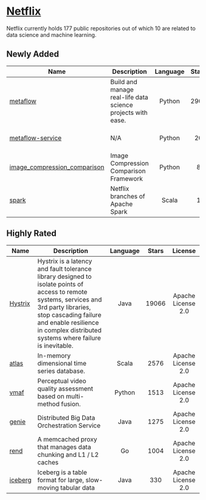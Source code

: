 # [Netflix](https://github.com/Netflix)

Netflix currently holds 177 public repositories out of which 10 are related to data science and machine learning.

 ## Newly Added

| Name | Description | Language | Stars | License |
| ---- | ----------- | :--------: | :-----: | :-------: |
| [metaflow](https://github.com/Netflix/metaflow) | Build and manage real-life data science projects with ease. | Python | 2906 | Apache License 2.0 |
| [metaflow-service](https://github.com/Netflix/metaflow-service) | N/A | Python | 20 | Apache License 2.0 |
| [image_compression_comparison](https://github.com/Netflix/image_compression_comparison) | Image Compression Comparison Framework | Python | 8 | Other |
| [spark](https://github.com/Netflix/spark) | Netflix branches of Apache Spark | Scala | 1 | Apache License 2.0 |

## Highly Rated

| Name | Description | Language | Stars | License |
| ---- | ----------- | :--------: | :-----: | :-------: |
 | [Hystrix](https://github.com/Netflix/Hystrix) | Hystrix is a latency and fault tolerance library designed to isolate points of access to remote systems, services and 3rd party libraries, stop cascading failure and enable resilience in complex distributed systems where failure is inevitable. | Java | 19066 | Apache License 2.0 |
| [atlas](https://github.com/Netflix/atlas) | In-memory dimensional time series database. | Scala | 2576 | Apache License 2.0 |
| [vmaf](https://github.com/Netflix/vmaf) | Perceptual video quality assessment based on multi-method fusion. | Python | 1513 | Apache License 2.0 |
| [genie](https://github.com/Netflix/genie) | Distributed Big Data Orchestration Service | Java | 1275 | Apache License 2.0 |
| [rend](https://github.com/Netflix/rend) | A memcached proxy that manages data chunking and L1 / L2 caches | Go | 1004 | Apache License 2.0 |
| [iceberg](https://github.com/Netflix/iceberg) | Iceberg is a table format for large, slow-moving tabular data | Java | 330 | Apache License 2.0 |
